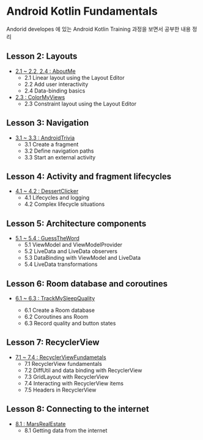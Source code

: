 # Android Kotlin Fundamentals

Andorid developes 에 있는 Android Kotlin Training 과정을 보면서 공부한 내용 정리

## Lesson 2: Layouts

- [2.1 ~ 2.2,  2.4 : AboutMe](./AboutMe) 
  - 2.1 Linear layout using the Layout Editor
  - 2.2 Add user interactivity
  - 2.4 Data-binding basics
- [2.3 : ColorMyViews](./ColorMyViews)
  - 2.3 Constraint layout using the Layout Editor



## Lesson 3: Navigation

- [3.1 ~ 3.3 : AndroidTrivia](./AndroidTrivia)
  - 3.1 Create a fragment
  - 3.2 Define navigation paths
  - 3.3 Start an external activity



## Lesson 4: Activity and fragment lifecycles

- [4.1 ~ 4.2 : DessertClicker](./DessertClicker)
  - 4.1 Lifecycles and logging
  - 4.2 Complex lifecycle situations



## Lesson 5: Architecture components

- [5.1 ~ 5.4 : GuessTheWord](./GuessTheWord)
  - 5.1 ViewModel and ViewModelProvider
  - 5.2 LiveData and LiveData observers
  - 5.3 DataBinding with ViewModel and LiveData
  - 5.4 LiveData transformations



## Lesson 6: Room database and coroutines

- [6.1 ~ 6.3 : TrackMySleepQuality](./TrackMySleepQuality)

  - 6.1 Create a Room database
  - 6.2 Coroutines ans Room
  - 6.3 Record quality and button states

  

## Lesson 7: RecyclerView

- [7.1 ~ 7.4 : RecyclerViewFundametals](./RecyclerViewFundamentals)
  - 7.1 RecyclerView fundamentals
  - 7.2 DiffUtil and data binding with RecyclerView
  - 7.3 GridLayout with RecyclerView
  - 7.4 Interacting with RecyclerView items
  - 7.5 Headers in RecyclerView



## Lesson 8: Connecting to the internet

- [8.1 : MarsRealEstate](./MarsRealEstate)
  - 8.1 Getting data from the internet

